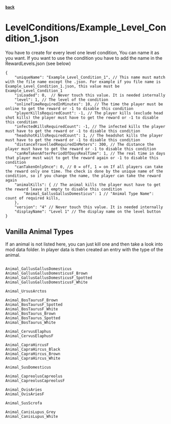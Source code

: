 [**`back`**](../Readme.md)

# LevelConditions/Example_Level_Condition_1.json

You have to create for every level one level condition, You can name it as you want. If you want to use the condition you have to add the name in the RewardLevels.json (see below)

````
{
    "uniqueName": "Example_Level_Condition_1", // This name must match with the file name except the .json. For example if you file name is Example_Level_Condition_1.json, this value must be Example_Level_Condition_1
    "isLoaded": 0,  // Never touch this value. It is needed internally
    "level": 1, // The level of the condition
    "onlineTimeRequiredInMinutes": 10, // The time the player must be online to get the reward or -1 to disable this condition
    "playerKillsRequiredCount": -1, // The player kills (exclude head shot kills) the player must have to get the reward or -1 to disable this condition
    "infectedKillsRequiredCount": -1, // The infected kills the player must have to get the reward or -1 to disable this condition
    "headshotKillsRequiredCount": 1, // The headshot kills the player must have to get the reward or -1 to disable this condition
    "distanceTravelledRequiredInMeters": 300, // The distance the player must have to get the reward or -1 to disable this condition
    "canReTakenAfterPeriodOfDaysRealTime": 1, // The real time in days that player must wait to get the reward again or -1 to disable this condition
    "canTakenOnlyOnce": 0, // 0 = off, 1 = on If all players can take the reward only one time. The check is done by the unique name of the condition, so if you change the name, the player can take the reward again
    "animalKills": { // The animal kills the player must have to get the reward leave it empty to disable this condition
        "Animal_GallusGallusDomesticus": 1 // "Animal Type Name": count of required kills, 
    },
    "version": "4" // Never touch this value. It is needed internally
    "displayName": "Level 1" // The display name on the level button
}
````



## Vanilla Animal Types

If an animal is not listed here, you can just kill one and then take a look into mod data folder. In player data is then created an entry  with the type of the animal.

````

Animal_GallusGallusDomesticus
Animal_GallusGallusDomesticusF_Brown
Animal_GallusGallusDomesticusF_Spotted
Animal_GallusGallusDomesticusF_White

Animal_UrsusArctos

Animal_BosTaurusF_Brown
Animal_BosTaurusF_Spotted
Animal_BosTaurusF_White
Animal_BosTaurus_Brown
Animal_BosTaurus_Spotted
Animal_BosTaurus_White

Animal_CervusElaphus
Animal_CervusElaphusF

Animal_CapraHircusF
Animal_CapraHircus_Black
Animal_CapraHircus_Brown
Animal_CapraHircus_White

Animal_SusDomesticus

Animal_CapreolusCapreolus
Animal_CapreolusCapreolusF

Animal_OvisAries
Animal_OvisAriesF

Animal_SusScrofa

Animal_CanisLupus_Grey
Animal_CanisLupus_White

````